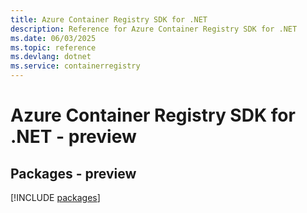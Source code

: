 ```yaml
---
title: Azure Container Registry SDK for .NET
description: Reference for Azure Container Registry SDK for .NET
ms.date: 06/03/2025
ms.topic: reference
ms.devlang: dotnet
ms.service: containerregistry
---
```

# Azure Container Registry SDK for .NET - preview
## Packages - preview
[!INCLUDE [packages](container-registry-index.md)]